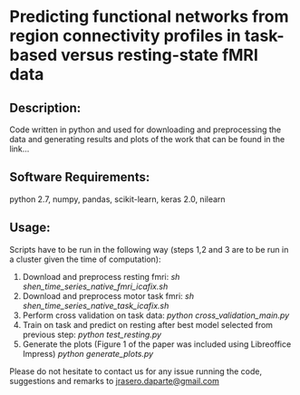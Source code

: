 # Predicting functional networks from region connectivity profiles in task-based versus resting-state fMRI data


## Description:
Code written in python and used for downloading and preprocessing the data and generating results and plots of the work that can be found in the link...

## Software Requirements:

python 2.7, numpy, pandas, scikit-learn, keras 2.0, nilearn

## Usage:
Scripts have to be run in the following way (steps 1,2 and 3 are to be run in a cluster given the time of computation):

1. Download and preprocess resting fmri:
 *sh shen_time_series_native_fmri_icafix.sh*
2. Download and preprocess motor task fmri:
 *sh shen_time_series_native_task_icafix.sh*
3. Perform cross validation on task data:
*python cross_validation_main.py*
4. Train on task and predict on resting after best model selected from previous step: 
*python test_resting.py*
5. Generate the plots (Figure 1 of the paper was included using Libreoffice Impress)
*python generate_plots.py*


Please do not hesitate to contact us for any issue running the code, suggestions and remarks to jrasero.daparte@gmail.com


